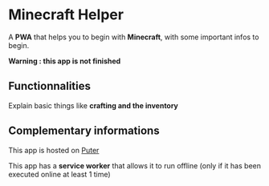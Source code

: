 # Minecraft Helper
A **PWA** that helps you to begin with **Minecraft**, with some important infos to begin.

**Warning : this app is not finished**

## Functionnalities
Explain basic things like **crafting and the inventory**

## Complementary informations
This app is hosted on [Puter](https://github.com/HeyPuter/puter)

This app has a **service worker** that allows it to run offline (only if it has been executed online at least 1 time)
